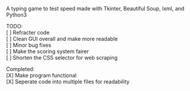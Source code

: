 A typing game to test speed made with Tkinter, Beautiful Soup, lxml, and Python3  

TODO:  
   [ ] Refracter code  
   [ ] Clean GUI overall and make more readable  
   [ ] Minor bug fixes   
   [ ] Make the scoring system fairer  
   [ ] Shorten the CSS selector for web scraping

Completed:  
   [X] Make program functional  
   [X] Seperate code into multiple files for readability  
